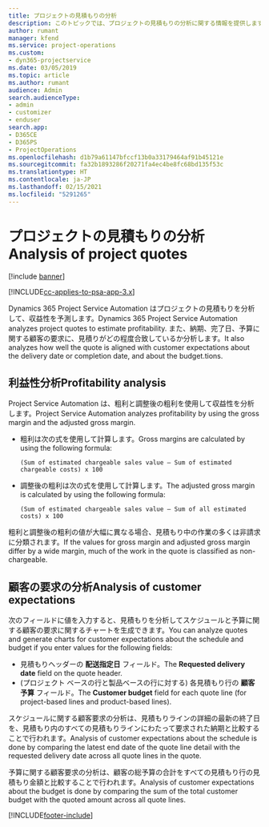 ```yaml
---
title: プロジェクトの見積もりの分析
description: このトピックでは、プロジェクトの見積もりの分析に関する情報を提供します。
author: rumant
manager: kfend
ms.service: project-operations
ms.custom:
- dyn365-projectservice
ms.date: 03/05/2019
ms.topic: article
ms.author: rumant
audience: Admin
search.audienceType:
- admin
- customizer
- enduser
search.app:
- D365CE
- D365PS
- ProjectOperations
ms.openlocfilehash: d1b79a61147bfccf13b0a33179464af91b45121e
ms.sourcegitcommit: fa32b1893286f20271fa4ec4be8fc68bd135f53c
ms.translationtype: HT
ms.contentlocale: ja-JP
ms.lasthandoff: 02/15/2021
ms.locfileid: "5291265"
---
```

# <a name="analysis-of-project-quotes"></a><span data-ttu-id="9a136-103">プロジェクトの見積もりの分析</span><span class="sxs-lookup"><span data-stu-id="9a136-103">Analysis of project quotes</span></span>

[!include [banner](../includes/psa-now-project-operations.md)]

[!INCLUDE[cc-applies-to-psa-app-3.x](../includes/cc-applies-to-psa-app-3x.md)]

<span data-ttu-id="9a136-104">Dynamics 365 Project Service Automation はプロジェクトの見積もりを分析して、収益性を予測します。</span><span class="sxs-lookup"><span data-stu-id="9a136-104">Dynamics 365 Project Service Automation analyzes project quotes to estimate profitability.</span></span> <span data-ttu-id="9a136-105">また、納期、完了日、予算に関する顧客の要求に、見積りがどの程度合致しているか分析します。</span><span class="sxs-lookup"><span data-stu-id="9a136-105">It also analyzes how well the quote is aligned with customer expectations about the delivery date or completion date, and about the budget.tions.</span></span>

## <a name="profitability-analysis"></a><span data-ttu-id="9a136-106">利益性分析</span><span class="sxs-lookup"><span data-stu-id="9a136-106">Profitability analysis</span></span>

<span data-ttu-id="9a136-107">Project Service Automation は、粗利と調整後の粗利を使用して収益性を分析します。</span><span class="sxs-lookup"><span data-stu-id="9a136-107">Project Service Automation analyzes profitability by using the gross margin and the adjusted gross margin.</span></span>

- <span data-ttu-id="9a136-108">粗利は次の式を使用して計算します。</span><span class="sxs-lookup"><span data-stu-id="9a136-108">Gross margins are calculated by using the following formula:</span></span>

  `
    (Sum of estimated chargeable sales value – Sum of estimated chargeable costs) x 100
  `
- <span data-ttu-id="9a136-109">調整後の粗利は次の式を使用して計算します。</span><span class="sxs-lookup"><span data-stu-id="9a136-109">The adjusted gross margin is calculated by using the following formula:</span></span>

  `
    (Sum of estimated chargeable sales value – Sum of all estimated costs) x 100
  `

<span data-ttu-id="9a136-110">粗利と調整後の粗利の値が大幅に異なる場合、見積もり中の作業の多くは非請求に分類されます。</span><span class="sxs-lookup"><span data-stu-id="9a136-110">If the values for gross margin and adjusted gross margin differ by a wide margin, much of the work in the quote is classified as non-chargeable.</span></span>

## <a name="analysis-of-customer-expectations"></a><span data-ttu-id="9a136-111">顧客の要求の分析</span><span class="sxs-lookup"><span data-stu-id="9a136-111">Analysis of customer expectations</span></span>

<span data-ttu-id="9a136-112">次のフィールドに値を入力すると、見積もりを分析してスケジュールと予算に関する顧客の要求に関するチャートを生成できます。</span><span class="sxs-lookup"><span data-stu-id="9a136-112">You can analyze quotes and generate charts for customer expectations about the schedule and budget if you enter values for the following fields:</span></span>

- <span data-ttu-id="9a136-113">見積もりヘッダーの **配送指定日** フィールド。</span><span class="sxs-lookup"><span data-stu-id="9a136-113">The **Requested delivery date** field on the quote header.</span></span>
- <span data-ttu-id="9a136-114">(プロジェクト ベースの行と製品ベースの行に対する) 各見積もり行の **顧客予算** フィールド。</span><span class="sxs-lookup"><span data-stu-id="9a136-114">The **Customer budget** field for each quote line (for project-based lines and product-based lines).</span></span>

<span data-ttu-id="9a136-115">スケジュールに関する顧客要求の分析は、見積もりラインの詳細の最新の終了日を、見積もり内のすべての見積もりラインにわたって要求された納期と比較することで行われます。</span><span class="sxs-lookup"><span data-stu-id="9a136-115">Analysis of customer expectations about the schedule is done by comparing the latest end date of the quote line detail with the requested delivery date across all quote lines in the quote.</span></span>

<span data-ttu-id="9a136-116">予算に関する顧客要求の分析は、顧客の総予算の合計をすべての見積もり行の見積もり金額と比較することで行われます。</span><span class="sxs-lookup"><span data-stu-id="9a136-116">Analysis of customer expectations about the budget is done by comparing the sum of the total customer budget with the quoted amount across all quote lines.</span></span>


[!INCLUDE[footer-include](../includes/footer-banner.md)]